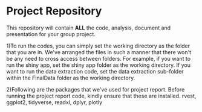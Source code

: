 # Project Repository

This repository will contain **ALL** the code, analysis, document and presentation for your group project.
 
1)To run the codes, you can simply set the working directory as the folder that you are in.
We've arranged the files in such a manner that there won't be any need to cross access between folders.
For example, if you want to run the shiny app, set the shiny app folder as the working directory.
If you want to run the data extraction code, set the data extraction sub-folder within the FinalData folder as the working directory.

2)Following are the packages that we've used for project report. Before running the project report code, kindly ensure that these are installed.
rvest, ggplot2, tidyverse, readxl, dplyr, plotly
